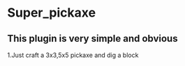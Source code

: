 # Super_pickaxe
## This plugin is very simple and obvious
1.Just craft a 3x3,5x5 pickaxe and dig a block
